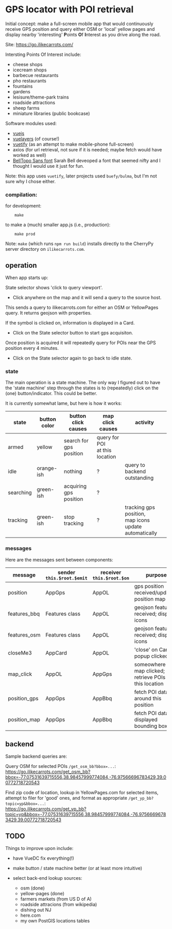 
# GPS locator with POI retrieval

Initial concept: make a full-screen mobile app that would continuously
receive GPS position and query either OSM or 'local' yellow pages
and display nearby 'interesting' **P**oints **O**f **I**nterest
as you drive along the road.

Site: https://go.ilikecarrots.com/

Intersting Points Of Interest include:
* cheese shops
* icecream shops
* barbecue restaurants
* pho restaurants
* fountains
* gardens
* lesisure/theme-park trains
* roadside attractions
* sheep farms
* miniature libraries (public bookcase)

Software modules used:

* [vuejs](https://vuejs.org/)
* [vuelayers](https://vuelayers.github.io/#/) (of course!)
* [vuetify](https://vuetifyjs.com/en/) (as an attempt to
make mobile-phone full-screen)
* axios (for url retrieval, not sure if it is needed;
maybe fetch would have worked as well)
* [BellTopo Sans font](https://www.sarahbellmaps.com/typography-for-topography-belltopo-sans-free-font/)
Sarah Bell deveoped a font that seemed nifty and
I thought I would use it just for fun.

Note: this app uses `vuetify`, later projects used `buefy/bulma`,
but I'm not sure why I chose either.

### compilation:

for development:
````
    make
````

to make a (much) smaller app.js (i.e., production):
````
    make prod
````
Note: `make` (which runs `npm run build`)  installs directly to the
CherryPy server directory on `ilikecarrots.com`.

## operation

When app starts up:

State selector shows 'click to query viewport'.

* Click anywhere on the map and it will send a query to the source host.

This sends a query to ilikecarrots.com for either
an OSM or YellowPages query.
It returns geojson with properties.

If the symbol is clicked on, information is displayed in a Card.

* Click on the State selector button to start gps acquisiton.

Once position is acquired it will repeatedly query for POIs
near the GPS position every 4 minutes.

* Click on the State selector again to go back to idle state.

### state

The main operation is a state machine.
The only way I figured out to have the 'state machine' step
through the states is to (repeatedly) click on the (one) button/indicator.
This could be better.

It is currently somewhat lame, but here is how it works:

state     | button color | button click causes     | map click causes  | activity
-----     | -----        | -----                   | -----             | ----
armed     | yellow       | search for gps position | query for POI<br/>at this location |
idle      | orange-ish   | nothing                 | ?              | query to backend outstanding
searching | green-ish    | acquiring gps position  | ?              |
tracking  | green-ish    | stop tracking           | ?              | tracking gps position,<br/>map icons update automatically

### messages

Here are the messages sent between components:

message      | sender<br/>`this.$root.$emit` | receiver<br/>`this.$root.$on` | purpose
------       | ------         | -------  | -------
position     | AppGps         | AppOL    | gps position received/updated; position map
features_bbq | Features class | AppOL    | geojson features received; display icons
features_osm | Features class | AppOL    | geojson features received; display icons
closeMe3     | AppCard        | AppOL    | 'close' on Card popup clicked on
map_click    | AppOL          | AppGps   | someowhere on map clicked; retrieve POIs at this location
position_gps | AppGps         | AppBbq   | fetch POI data around this position
position_map | AppGps         | AppBbq   | fetch POI data in displayed bounding box

## backend

Sample backend queries are:

Query OSM for selected POIs `/get_osm_bb?bbox=...`:
<br/>
https://go.ilikecarrots.com/get_osm_bb?bbox=-77.07531639715556,38.98457999774084,-76.97566696783429,39.00772718720543

Find zip code of location, lookup in YellowPages.com for selected items,
attempt to filer for 'good' ones, and format as appropriate `/get_yp_bb?topic=yp&bbox=...`:
<br/>
https://go.ilikecarrots.com/get_yp_bb?topic=yp&bbox=-77.07531639715556,38.98457999774084,-76.97566696783429,39.00772718720543

## TODO

Things to improve upon include:
* have VueDC fix everything(!)
* make button / state machine better (or at least more intuitive)
* select back-end lookup sources:

    * osm (done)
    * yellow-pages (done)
    * farmers markets (from US D of A)
    * roadside attracions (from wikipedia)
    * dishing out NJ
    * here.com
    * my own PostGIS locations tables

